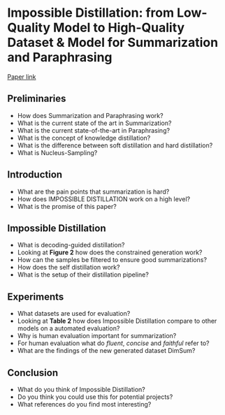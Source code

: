 # Impossible Distillation: from Low-Quality Model to High-Quality Dataset & Model for Summarization and Paraphrasing

[Paper link](https://arxiv.org/pdf/2305.16635.pdf)

## Preliminaries

* How does Summarization and Paraphrasing work?
* What is the current state of the art in Summarization?
* What is the current state-of-the-art in Paraphrasing?
* What is the concept of knowledge distillation?
* What is the difference between soft distillation and hard distillation?
* What is Nucleus-Sampling?

## Introduction

* What are the pain points that summarization is hard?
* How does IMPOSSIBLE DISTILLATION work on a high level?
* What is the promise of this paper?

## Impossible Distillation

* What is decoding-guided distillation?
* Looking at **Figure 2** how does the constrained generation work?
* How can the samples be filtered to ensure good summarizations?
* How does the self distillation work?
* What is the setup of their distillation pipeline?

## Experiments

* What datasets are used for evaluation?
* Looking at **Table 2** how does Impossible Distillation compare to other models on a automated evaluation?
* Why is human evaluation important for summarization?
* For human evaluation what do *fluent*, *concise* and *faithful* refer to?
* What are the findings of the new generated dataset DimSum?

## Conclusion

* What do you think of Impossible Distillation?
* Do you think you could use this for potential projects?
* What references do you find most interesting?